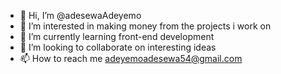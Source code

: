 - 👋 Hi, I’m @adesewaAdeyemo
- 👀 I’m interested in making money from the projects i work on
- 🌱 I’m currently learning front-end development
- 💞️ I’m looking to collaborate on interesting ideas
- 📫 How to reach me adeyemoadesewa54@gmail.com

<!---
adesewaAdeyemo/adesewaAdeyemo is a ✨ special ✨ repository because its `README.md` (this file) appears on your GitHub profile.
You can click the Preview link to take a look at your changes.
--->
